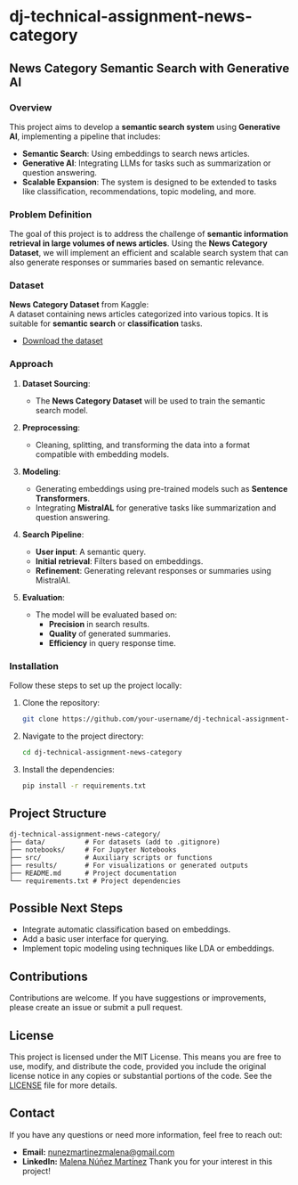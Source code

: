 # dj-technical-assignment-news-category

## News Category Semantic Search with Generative AI

### Overview

This project aims to develop a **semantic search system** using **Generative AI**, implementing a pipeline that includes:

- **Semantic Search**: Using embeddings to search news articles.
- **Generative AI**: Integrating LLMs for tasks such as summarization or question answering.
- **Scalable Expansion**: The system is designed to be extended to tasks like classification, recommendations, topic modeling, and more.

### Problem Definition

The goal of this project is to address the challenge of **semantic information retrieval in large volumes of news articles**. Using the **News Category Dataset**, we will implement an efficient and scalable search system that can also generate responses or summaries based on semantic relevance.

### Dataset

**News Category Dataset** from Kaggle:  
A dataset containing news articles categorized into various topics. It is suitable for **semantic search** or **classification** tasks.

- [Download the dataset](https://www.kaggle.com/datasets/rmisra/news-category-dataset)

### Approach

1. **Dataset Sourcing**:  
   - The **News Category Dataset** will be used to train the semantic search model.

2. **Preprocessing**:  
   - Cleaning, splitting, and transforming the data into a format compatible with embedding models.

3. **Modeling**:  
   - Generating embeddings using pre-trained models such as **Sentence Transformers**.
   - Integrating **MistralAL** for generative tasks like summarization and question answering.

4. **Search Pipeline**:  
   - **User input**: A semantic query.
   - **Initial retrieval**: Filters based on embeddings.
   - **Refinement**: Generating relevant responses or summaries using MistralAI.

5. **Evaluation**:  
   - The model will be evaluated based on:
     - **Precision** in search results.
     - **Quality** of generated summaries.
     - **Efficiency** in query response time.

### Installation

Follow these steps to set up the project locally:

1. Clone the repository:  
   ```bash
   git clone https://github.com/your-username/dj-technical-assignment-news-category.git

2. Navigate to the project directory:
   ```bash
   cd dj-technical-assignment-news-category

3. Install the dependencies:
   ```bash
   pip install -r requirements.txt

## Project Structure
```plaintext
dj-technical-assignment-news-category/
├── data/          # For datasets (add to .gitignore)
├── notebooks/     # For Jupyter Notebooks
├── src/           # Auxiliary scripts or functions
├── results/       # For visualizations or generated outputs
├── README.md      # Project documentation
└── requirements.txt # Project dependencies
```
## Possible Next Steps
- Integrate automatic classification based on embeddings.
- Add a basic user interface for querying.
- Implement topic modeling using techniques like LDA or embeddings.

## Contributions
Contributions are welcome. If you have suggestions or improvements, please create an issue or submit a pull request.

## License
This project is licensed under the MIT License. This means you are free to use, modify, and distribute the code, provided you include the original license notice in any copies or substantial portions of the code.
See the [LICENSE](LICENSE) file for more details.

## Contact
If you have any questions or need more information, feel free to reach out:
- **Email:** [nunezmartinezmalena@gmail.com](mailto:nunezmartinezmalena@gmail.com)  
- **LinkedIn:** [Malena Núñez Martínez](https://www.linkedin.com/in/malena-nunez-martinez/)
Thank you for your interest in this project!
